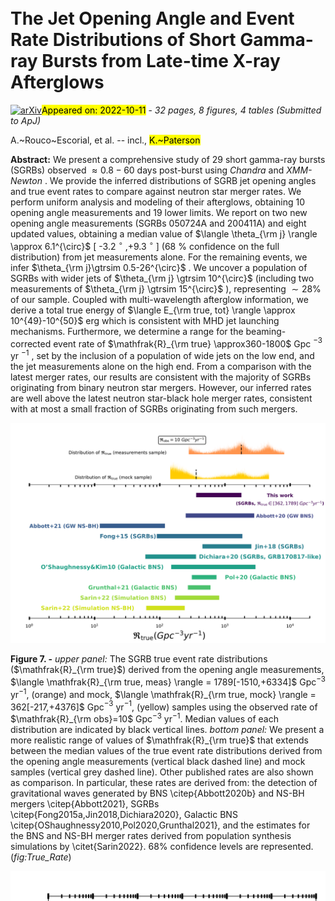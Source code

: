 <div class="macros" style="visibility:hidden;">
$\newcommand{\ensuremath}{}$
$\newcommand{\xspace}{}$
$\newcommand{\object}[1]{\texttt{#1}}$
$\newcommand{\farcs}{{.}''}$
$\newcommand{\farcm}{{.}'}$
$\newcommand{\arcsec}{''}$
$\newcommand{\arcmin}{'}$
$\newcommand{\ion}[2]{#1#2}$
$\newcommand{\textsc}[1]{\textrm{#1}}$
$\newcommand{\hl}[1]{\textrm{#1}}$
$\newcommand{\vdag}{(v)^\dagger}$
$\newcommand$
$\newcommand$
$\newcommand{\raf}[1]{\textcolor{orange}{#1}}$
$\newcommand{\NU}{\affiliation{Center for Interdisciplinary Exploration and Research in Astrophysics (CIERA) and Department of Physics and Astronomy, Northwestern University, 1800 Sherman Ave, Evanston, IL 60201, USA}}$
$\newcommand{\GSFC}{\affiliation{NASA Goddard Space Flight Center, University of Maryland, Baltimore County, Greenbelt, MD 20771, USA}}$
$\newcommand{\CfA}{\affiliation{Center for Astrophysics\:|\:Harvard \& Smithsonian, 60 Garden St. Cambridge, MA 02138, USA}}$
$\newcommand{\Einstein}{\altaffiliation{NASA Einstein Fellow}}$
$\newcommand{\NASA}{\altaffiliation{NASA Postdoctoral Fellow}}$
$\newcommand{\UAH}{\affiliation{Center for Space Plasma and Aeronomic Research, University of Alabama in Huntsville, 320 Sparkman Drive, Huntsville, AL 35899, USA}}$
$\newcommand{\USRA}{\affiliation{Science and Technology Institute, Universities Space Research Association, Huntsville, AL 35805, USA}}$
$\newcommand{\Arizona}{\affiliation{University of Arizona, Steward Observatory, 933 N. Cherry Avenue, Tucson, AZ 85721, USA}}$
$\newcommand{\Bath}{\affiliation{Department of Physics, University of Bath, Claverton Down, Bath, BA2 7AY, UK}}$
$\newcommand{\OU}{\affiliation{Astrophysical Institute, Department of Physics and Astronomy, 251B Clippinger Lab, Ohio University, Athens, OH 45701, USA}}$
$\newcommand{\Adler}{\affiliation{The Adler Planetarium, Chicago, IL 60605, USA}}$
$\newcommand{\GeminiN}{\affiliation{Gemini Observatory/NSF's NOIRLab, 670 N. A'ohoku Place, Hilo, HI, 96720, USA}}$
$\newcommand{\UMD}{\affiliation{Joint Space-Science Institute, University of Maryland, College Park, MD 20742, USA}}$
$\newcommand{\GWU}{\affiliation{Department of Physics, The George Washington University, Washington, DC 20052, USA}}$
$\newcommand{\Leicester}{\affiliation{School of Physics and Astronomy, University of Leicester, University Road, Leicester, LE1 7RH, UK}}$
$\newcommand{\Marin}{\affiliation{College of Marin, 120 Kent Avenue, Kentfield 94904 CA, USA}}$
$\newcommand{\UVI}{\affiliation{University of the Virgin Islands, \#2 Brewers bay road, Charlotte Amalie, 00802 USVI, USA}}$
$\newcommand{\Radboud}{\affiliation{Department of Astrophysics/IMAPP, Radboud University, 6525 AJ Nijmegen, The Netherlands}}$
$\newcommand{\Warwick}{\affiliation{Department of Physics, University of Warwick, Coventry, CV4 7AL, UK}}$
$\newcommand{\Birmingham}{\affiliation{Birmingham Institute for Gravitational Wave Astronomy and School of Physics and Astronomy, University of Birmingham, Birmingham B15 2TT, UK}}$
$\newcommand{\Edinburgh}{\affiliation{Institute for Astronomy, University of Edinburgh, Royal Observatory, Blackford Hill, EH9 3HJ, UK}}$
$\newcommand{\Caltech}{\affiliation{Cahill Center for Astrophysics, California Institute of Technology, 1200 E. California Blvd. Pasadena, CA 91125, USA}}$
$\newcommand{\LJMU}{\affiliation{Astrophysics Research Institute, Liverpool John Moores University, 146 Brownlow Hill, Liverpool L3 5RF, UK}}$
$\newcommand{ÇA}{\affiliation{Center for Computational Astrophysics, Flatiron Institute, 162 W. 5th Avenue, New York, NY 10011, USA}}$
$\newcommand{\Columbia}{\affiliation{Department of Physics and Columbia Astrophysics Laboratory, Columbia University, New York, NY 10027, USA}}$
$\newcommand{\CRESST}{\affiliation{Center for Research and Exploration in Space Science and Technology (CRESST) and NASA Goddard Space Flight Center, Greenbelt, MD 20771, USA}}$
$\newcommand{\Maryland}{\affiliation{Department of Physics, University of Maryland, Baltimore County, 1000 Hilltop Circle, Baltimore, MD 21250, USA}}$
$\newcommand{\MPIA}{\affiliation{Max-Planck-Institut für Astronomie (MPIA), Königstuhl 17, 69117 Heidelberg, Germany}}$
$\newcommand{\Berkely}{\affiliation{Department of Astronomy, University of California, Berkeley, CA 94720-3411, USA}}$
$\newcommand{\IU}{\affiliation{Department of Astronomy, Indiana University, Bloomington, IN 47405-7105, USA}}$
$\newcommand{\Cornell}{\affiliation{Department of Astronomy, Cornell University, 404 Space Sciences Building, Ithaca, NY 14853, USA}}$
$\newcommand{\UChicago}{\affiliation{University of Chicago, 5801 S Ellis Ave, Chicago, IL 60637, USA}}$
$\newcommand{\Utah}{\affiliation{Department of Physics and Astronomy, University of Utah, James Fletcher Building, Salt Lake City, UT 84112,USA}}$
$\newcommand{\}{ra}$
$\newcommand{\}{dec}$
$\newcommand{\nod}{\nodata}$</div>

<div class="macros" style="visibility:hidden;">
$\newcommand{\ensuremath}{}$
$\newcommand{\xspace}{}$
$\newcommand{\object}[1]{\texttt{#1}}$
$\newcommand{\farcs}{{.}''}$
$\newcommand{\farcm}{{.}'}$
$\newcommand{\arcsec}{''}$
$\newcommand{\arcmin}{'}$
$\newcommand{\ion}[2]{#1#2}$
$\newcommand{\textsc}[1]{\textrm{#1}}$
$\newcommand{\hl}[1]{\textrm{#1}}$
$\newcommand{\vdag}{(v)^\dagger}$
$\newcommand$
$\newcommand$
$\newcommand{\raf}[1]{\textcolor{orange}{#1}}$
$\newcommand{\NU}{\affiliation{Center for Interdisciplinary Exploration and Research in Astrophysics (CIERA) and Department of Physics and Astronomy, Northwestern University, 1800 Sherman Ave, Evanston, IL 60201, USA}}$
$\newcommand{\GSFC}{\affiliation{NASA Goddard Space Flight Center, University of Maryland, Baltimore County, Greenbelt, MD 20771, USA}}$
$\newcommand{\CfA}{\affiliation{Center for Astrophysics\:|\:Harvard \& Smithsonian, 60 Garden St. Cambridge, MA 02138, USA}}$
$\newcommand{\Einstein}{\altaffiliation{NASA Einstein Fellow}}$
$\newcommand{\NASA}{\altaffiliation{NASA Postdoctoral Fellow}}$
$\newcommand{\UAH}{\affiliation{Center for Space Plasma and Aeronomic Research, University of Alabama in Huntsville, 320 Sparkman Drive, Huntsville, AL 35899, USA}}$
$\newcommand{\USRA}{\affiliation{Science and Technology Institute, Universities Space Research Association, Huntsville, AL 35805, USA}}$
$\newcommand{\Arizona}{\affiliation{University of Arizona, Steward Observatory, 933 N. Cherry Avenue, Tucson, AZ 85721, USA}}$
$\newcommand{\Bath}{\affiliation{Department of Physics, University of Bath, Claverton Down, Bath, BA2 7AY, UK}}$
$\newcommand{\OU}{\affiliation{Astrophysical Institute, Department of Physics and Astronomy, 251B Clippinger Lab, Ohio University, Athens, OH 45701, USA}}$
$\newcommand{\Adler}{\affiliation{The Adler Planetarium, Chicago, IL 60605, USA}}$
$\newcommand{\GeminiN}{\affiliation{Gemini Observatory/NSF's NOIRLab, 670 N. A'ohoku Place, Hilo, HI, 96720, USA}}$
$\newcommand{\UMD}{\affiliation{Joint Space-Science Institute, University of Maryland, College Park, MD 20742, USA}}$
$\newcommand{\GWU}{\affiliation{Department of Physics, The George Washington University, Washington, DC 20052, USA}}$
$\newcommand{\Leicester}{\affiliation{School of Physics and Astronomy, University of Leicester, University Road, Leicester, LE1 7RH, UK}}$
$\newcommand{\Marin}{\affiliation{College of Marin, 120 Kent Avenue, Kentfield 94904 CA, USA}}$
$\newcommand{\UVI}{\affiliation{University of the Virgin Islands, \#2 Brewers bay road, Charlotte Amalie, 00802 USVI, USA}}$
$\newcommand{\Radboud}{\affiliation{Department of Astrophysics/IMAPP, Radboud University, 6525 AJ Nijmegen, The Netherlands}}$
$\newcommand{\Warwick}{\affiliation{Department of Physics, University of Warwick, Coventry, CV4 7AL, UK}}$
$\newcommand{\Birmingham}{\affiliation{Birmingham Institute for Gravitational Wave Astronomy and School of Physics and Astronomy, University of Birmingham, Birmingham B15 2TT, UK}}$
$\newcommand{\Edinburgh}{\affiliation{Institute for Astronomy, University of Edinburgh, Royal Observatory, Blackford Hill, EH9 3HJ, UK}}$
$\newcommand{\Caltech}{\affiliation{Cahill Center for Astrophysics, California Institute of Technology, 1200 E. California Blvd. Pasadena, CA 91125, USA}}$
$\newcommand{\LJMU}{\affiliation{Astrophysics Research Institute, Liverpool John Moores University, 146 Brownlow Hill, Liverpool L3 5RF, UK}}$
$\newcommand{ÇA}{\affiliation{Center for Computational Astrophysics, Flatiron Institute, 162 W. 5th Avenue, New York, NY 10011, USA}}$
$\newcommand{\Columbia}{\affiliation{Department of Physics and Columbia Astrophysics Laboratory, Columbia University, New York, NY 10027, USA}}$
$\newcommand{\CRESST}{\affiliation{Center for Research and Exploration in Space Science and Technology (CRESST) and NASA Goddard Space Flight Center, Greenbelt, MD 20771, USA}}$
$\newcommand{\Maryland}{\affiliation{Department of Physics, University of Maryland, Baltimore County, 1000 Hilltop Circle, Baltimore, MD 21250, USA}}$
$\newcommand{\MPIA}{\affiliation{Max-Planck-Institut für Astronomie (MPIA), Königstuhl 17, 69117 Heidelberg, Germany}}$
$\newcommand{\Berkely}{\affiliation{Department of Astronomy, University of California, Berkeley, CA 94720-3411, USA}}$
$\newcommand{\IU}{\affiliation{Department of Astronomy, Indiana University, Bloomington, IN 47405-7105, USA}}$
$\newcommand{\Cornell}{\affiliation{Department of Astronomy, Cornell University, 404 Space Sciences Building, Ithaca, NY 14853, USA}}$
$\newcommand{\UChicago}{\affiliation{University of Chicago, 5801 S Ellis Ave, Chicago, IL 60637, USA}}$
$\newcommand{\Utah}{\affiliation{Department of Physics and Astronomy, University of Utah, James Fletcher Building, Salt Lake City, UT 84112,USA}}$
$\newcommand{\}{ra}$
$\newcommand{\}{dec}$
$\newcommand{\nod}{\nodata}$</div>



<div id="title">

# The Jet Opening Angle and Event Rate Distributions of Short Gamma-ray Bursts from Late-time X-ray Afterglows

</div>
<div id="comments">

[![arXiv](https://img.shields.io/badge/arXiv-2210.05695-b31b1b.svg)](https://arxiv.org/abs/2210.05695)<mark>Appeared on: 2022-10-11</mark> - _32 pages, 8 figures, 4 tables (Submitted to ApJ)_

</div>
<div id="authors">

A.~Rouco~Escorial, et al. -- incl., <mark>K.~Paterson</mark>

</div>
<div id="abstract">

**Abstract:** We present a comprehensive study of 29 short gamma-ray bursts (SGRBs) observed $\approx 0.8-60$ days post-burst using _Chandra_ and _XMM-Newton_ . We provide the inferred distributions of SGRB jet opening angles and true event rates to compare against neutron star merger rates. We perform uniform analysis and modeling of their afterglows, obtaining 10 opening angle measurements and 19 lower limits. We report on two new opening angle measurements (SGRBs 050724A and 200411A) and eight updated values, obtaining a median value of $\langle \theta_{\rm j} \rangle \approx 6.1^{\circ}$ [ -3.2 $^{\circ}$ ,+9.3 $^{\circ}$ ] (68 \% confidence on the full distribution) from jet measurements alone. For the remaining events, we infer $\theta_{\rm j}\gtrsim 0.5-26^{\circ}$ . We uncover a population of SGRBs with wider jets of $\theta_{\rm j} \gtrsim 10^{\circ}$ (including two measurements of $\theta_{\rm j} \gtrsim 15^{\circ}$ ), representing $\sim 28\%$ of our sample. Coupled with multi-wavelength afterglow information, we derive a total true energy of $\langle E_{\rm true, tot} \rangle \approx 10^{49}-10^{50}$ erg which is consistent with MHD jet launching mechanisms. Furthermore, we determine a range for the beaming-corrected event rate of $\mathfrak{R}_{\rm true} \approx360-1800$ Gpc $^{-3}$ yr $^{-1}$ , set by the inclusion of a population of wide jets on the low end, and the jet measurements alone on the high end. From a comparison with the latest merger rates, our results are consistent with the majority of SGRBs originating from binary neutron star mergers. However, our inferred rates are well above the latest neutron star-black hole merger rates, consistent with at most a small fraction of SGRBs originating from such mergers.

</div>

<div id="div_fig1">

<img src="tmp_2210.05695/./TrueRate_paper.png" alt="Fig7" width="100%"/>

**Figure 7. -** _upper panel:_ The SGRB true event rate distributions ($\mathfrak{R}_{\rm true}$) derived from the opening angle measurements, $\langle \mathfrak{R}_{\rm true, meas} \rangle = 1789[-1510,+6334]$ Gpc$^{-3}$ yr$^{-1}$, (orange) and mock, $\langle \mathfrak{R}_{\rm true, mock} \rangle = 362[-217,+4376]$ Gpc$^{-3}$ yr$^{-1}$, (yellow) samples using the observed rate of $\mathfrak{R}_{\rm obs}=10$ Gpc$^{-3}$ yr$^{-1}$. Median values of each distribution are indicated by black vertical lines. _bottom panel:_ We present a more realistic range of values of $\mathfrak{R}_{\rm true}$ that extends between the median values of the true event rate distributions derived from the opening angle measurements (vertical black dashed line) and mock samples (vertical grey dashed line). Other published rates are also shown as comparison. In particular, these rates are derived from: the detection of gravitational waves generated by BNS \citep{Abbott2020b} and NS-BH mergers \citep{Abbott2021}, SGRBs \citep{Fong2015a,Jin2018,Dichiara2020}, Galactic BNS \citep{OShaughnessy2010,Pol2020,Grunthal2021}, and the estimates for the BNS and NS-BH merger rates derived from population synthesis simulations by \citet{Sarin2022}. 68\% confidence levels are represented. (*fig:True_Rate*)

</div>
<div id="div_fig2">

<img src="tmp_2210.05695/./rate_CDF_paper.png" alt="Fig2" width="100%"/>

**Figure 2. -** The CDFs of true event rates for the opening angle measurement sample (orange solid line) and the mock sample including wide jets (yellow dashed line) assuming an observed local rate of $\mathfrak{R}_{\rm obs} \approx 10$ Gpc$^{-3}$ yr$^{-1}$. Comparing both distributions, we see that a larger number of wider jet opening angles in our sample would lead to a more constrained true event rate median value. (*fig:true_event_rate*)

</div>
<div id="div_fig3">

<img src="tmp_2210.05695/./ALL_flux_LC.png" alt="Fig4" width="100%"/>

**Figure 4. -** Unabsorbed X-ray flux ($0.3-10$ keV)  afterglow light curves of the 29 SGRBs in our sample. _Swift_ observations are represented as follows: WT-mode data with light grey thin diamond, and PC-mode data with dark grey circles. _Chandra_ and _XMM-Newton_ detections are depicted with dark blue squares and pink diamonds, respectively. The X-ray flux upper limits (3$\sigma$) for both observatories are shown with light blue and light pink triangles, respectively. (*fig:latetime_observations*)

</div>